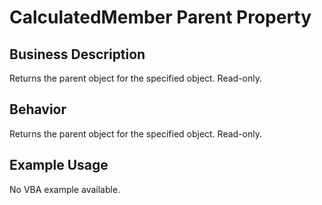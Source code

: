 # CalculatedMember Parent Property

## Business Description
Returns the parent object for the specified object. Read-only.

## Behavior
Returns the parent object for the specified object. Read-only.

## Example Usage
No VBA example available.